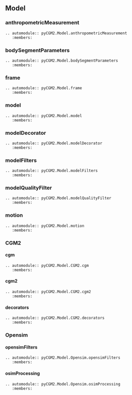 ## Model

### anthropometricMeasurement
```{eval-rst}
.. automodule:: pyCGM2.Model.anthropometricMeasurement
   :members:
```

### bodySegmentParameters
```{eval-rst}
.. automodule:: pyCGM2.Model.bodySegmentParameters
   :members:
```

### frame
```{eval-rst}
.. automodule:: pyCGM2.Model.frame
   :members:
```

### model
```{eval-rst}
.. automodule:: pyCGM2.Model.model
   :members:
```

### modelDecorator
```{eval-rst}
.. automodule:: pyCGM2.Model.modelDecorator
   :members:
```

### modelFilters
```{eval-rst}
.. automodule:: pyCGM2.Model.modelFilters
   :members:
```

### modelQualityFilter
```{eval-rst}
.. automodule:: pyCGM2.Model.modelQualityFilter
   :members:
```

### motion
```{eval-rst}
.. automodule:: pyCGM2.Model.motion
   :members:
```

### CGM2

#### cgm
```{eval-rst}
.. automodule:: pyCGM2.Model.CGM2.cgm
   :members:
```

#### cgm2
```{eval-rst}
.. automodule:: pyCGM2.Model.CGM2.cgm2
   :members:
```

#### decorators
```{eval-rst}
.. automodule:: pyCGM2.Model.CGM2.decorators
   :members:
```

### Opensim

#### opensimFilters
```{eval-rst}
.. automodule:: pyCGM2.Model.Opensim.opensimFilters
   :members:
```

#### osimProcessing
```{eval-rst}
.. automodule:: pyCGM2.Model.Opensim.osimProcessing
   :members:
```
